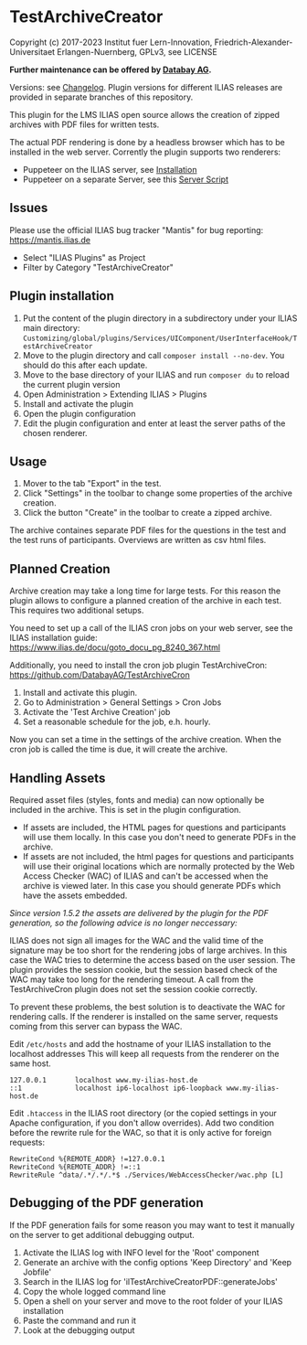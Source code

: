 # TestArchiveCreator

Copyright (c) 2017-2023 Institut fuer Lern-Innovation, Friedrich-Alexander-Universitaet Erlangen-Nuernberg, GPLv3, see LICENSE

**Further maintenance can be offered by [Databay AG](https://www.databay.de).**

Versions: see [Changelog](CHANGELOG.md). Plugin versions for different ILIAS releases are provided in separate branches of this repository.

This plugin for the LMS ILIAS open source allows the creation of zipped archives with PDF files for written tests.

The actual PDF rendering is done by a headless browser which has to be installed in the web server. Corrently the plugin supports two renderers:

* Puppeteer on the ILIAS server, see [Installation](./docs/install-puppeteer-local.md)
* Puppeteer on a separate Server, see this [Server Script](https://github.com/fneumann/tarc-pdf)

## Issues

Please use the official ILIAS bug tracker "Mantis" for bug reporting: https://mantis.ilias.de
* Select "ILIAS Plugins" as Project
* Filter by Category "TestArchiveCreator"

## Plugin installation

1. Put the content of the plugin directory in a subdirectory under your ILIAS main directory:
`Customizing/global/plugins/Services/UIComponent/UserInterfaceHook/TestArchiveCreator`
2. Move to the plugin directory and call `composer install --no-dev`. You should do this after each update.
3. Move to the base directory of your ILIAS and run `composer du` to reload the current plugin version
4. Open Administration > Extending ILIAS > Plugins
5. Install and activate the plugin
6. Open the plugin configuration
7. Edit the plugin configuration and enter at least the server paths of the chosen renderer.


## Usage

1. Mover to the tab "Export" in the test.
3. Click "Settings" in the toolbar to change some properties of the archive creation.
2. Click the button "Create" in the toolbar to create a zipped archive.

The archive containes separate PDF files for the questions in the test and the test runs of participants. Overviews are written as csv html files.

## Planned Creation

Archive creation may take a long time for large tests. For this reason the plugin allows to configure a planned creation of the archive in each test. This requires two additional setups.

You need to set up a call of the ILIAS cron jobs on your web server, see the ILIAS installation guide:
https://www.ilias.de/docu/goto_docu_pg_8240_367.html

Additionally, you need to install the cron job plugin TestArchiveCron:
https://github.com/DatabayAG/TestArchiveCron

1. Install and activate this plugin.
2. Go to Administration > General Settings > Cron Jobs
3. Activate the 'Test Archive Creation' job
4. Set a reasonable schedule for the job, e.h. hourly.

Now you can set a time in the settings of the archive creation. When the cron job is called the time is due, it
will create the archive.

## Handling Assets

Required asset files (styles, fonts and media) can now optionally be included in the archive. This is set in the plugin configuration.
* If assets are included, the HTML pages for questions and participants will use them locally. In this case you don't need to generate PDFs in the archive.
* If assets are not included, the html pages for questions and participants will use their original locations which are normally protected by the Web Access Checker (WAC) of ILIAS and can't be accessed when the archive is viewed later. In this case you should generate PDFs which have the assets embedded. 

*Since version 1.5.2 the assets are delivered by the plugin for the PDF generation, so the following advice is no longer neccessary:*

ILIAS does not sign all images for the WAC and the valid time of the signature may be too short for the rendering jobs of large archives. In this case the WAC tries to determine the access based on the user session. The plugin provides the session cookie, but the session based check of the WAC may take too long for the rendering timeout. A call from the TestArchiveCron plugin does not set the session cookie correctly.

To prevent these problems, the best solution is to deactivate the WAC for rendering calls. If the renderer is installed on the same server, requests coming from this server can bypass the WAC.

Edit `/etc/hosts` and add the hostname of your ILIAS installation to the localhost addresses This will keep all requests from the renderer on the same host.

    127.0.0.1       localhost www.my-ilias-host.de
    ::1             localhost ip6-localhost ip6-loopback www.my-ilias-host.de

Edit `.htaccess` in the ILIAS root directory (or the copied settings in your Apache configuration, if you don't allow overrides). Add two condition before the rewrite rule for the WAC, so that it is only active for foreign requests:

    RewriteCond %{REMOTE_ADDR} !=127.0.0.1
    RewriteCond %{REMOTE_ADDR} !=::1
	RewriteRule ^data/.*/.*/.*$ ./Services/WebAccessChecker/wac.php [L]


## Debugging of the PDF generation
If the PDF generation fails for some reason you may want to test it manually on the server to get additional debugging output.

1. Activate the ILIAS log with INFO level for the 'Root' component
2. Generate an archive with the config options 'Keep Directory' and 'Keep Jobfile'
3. Search in the ILIAS log for 'ilTestArchiveCreatorPDF::generateJobs'
4. Copy the whole logged command line
5. Open a shell on your server and move to the root folder of your ILIAS installation
6. Paste the command and run it
7. Look at the debugging output
